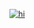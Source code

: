 [![hi](https://github.com/Velsych/hexlet-my-first-workflow-/actions/workflows/hi.yml/badge.svg)](https://github.com/Velsych/hexlet-my-first-workflow-/actions/workflows/hi.yml)